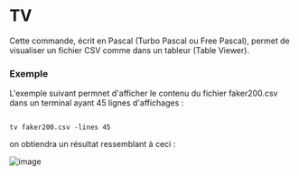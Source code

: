 # TV
Cette commande, écrit en Pascal (Turbo Pascal ou Free Pascal), permet de visualiser un fichier CSV comme dans un tableur (Table Viewer).

<h3>Exemple</h3>

L'exemple suivant permnet d'afficher le contenu du fichier faker200.csv dans un terminal ayant 45 lignes d'affichages :

<code>
tv faker200.csv -lines 45
</code>

on obtiendra un résultat ressemblant à ceci :

![image](https://github.com/gladir/TV/assets/11842176/eb8e541b-a3ab-4561-8698-58a359bc971b)
